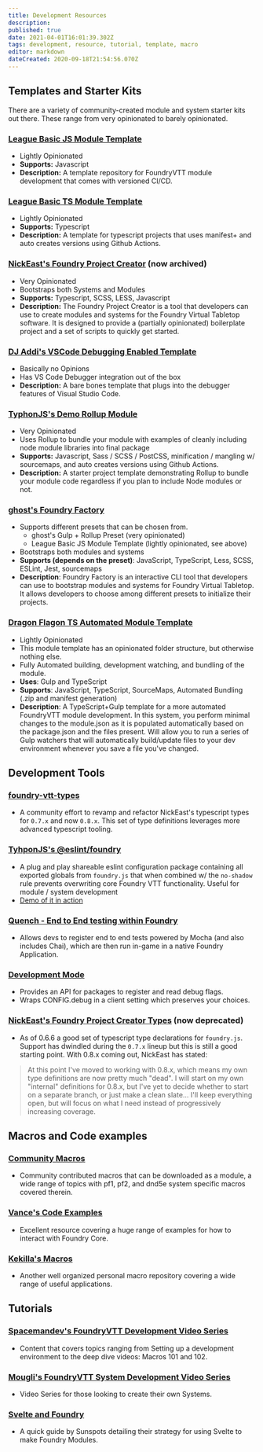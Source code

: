 ```yaml
---
title: Development Resources
description: 
published: true
date: 2021-04-01T16:01:39.302Z
tags: development, resource, tutorial, template, macro
editor: markdown
dateCreated: 2020-09-18T21:54:56.070Z
---
```


## Templates and Starter Kits

There are a variety of community-created module and system starter kits out there. These range from very opinionated to barely opinionated.


### [League Basic JS Module Template](https://github.com/League-of-Foundry-Developers/FoundryVTT-Module-Template)
- Lightly Opinionated
- **Supports:** Javascript
- **Description:** A template repository for FoundryVTT module development that comes with versioned CI/CD.


### [League Basic TS Module Template](https://github.com/League-of-Foundry-Developers/foundry-typescript-template)
- Lightly Opinionated
- **Supports:** Typescript
- **Description:** A template for typescript projects that uses manifest+ and auto creates versions using Github Actions.


### [NickEast's Foundry Project Creator](https://gitlab.com/foundry-projects/foundry-pc/create-foundry-project) (now archived)
- Very Opinionated
- Bootstraps both Systems and Modules
- **Supports:** Typescript, SCSS, LESS, Javascript
- **Description:** The Foundry Project Creator is a tool that developers can use to create modules and systems for the Foundry Virtual Tabletop software. It is designed to provide a (partially opinionated) boilerplate project and a set of scripts to quickly get started.


### [DJ Addi's VSCode Debugging Enabled Template](https://gitlab.com/DJ.Addi/fvtt-project-template)
- Basically no Opinions
- Has VS Code Debugger integration out of the box
- **Description:** A bare bones template that plugs into the debugger features of Visual Studio Code.

### [TyphonJS's Demo Rollup Module](https://github.com/typhonjs-fvtt/demo-rollup-module)
- Very Opinionated
- Uses Rollup to bundle your module with examples of cleanly including node module libraries into final package
- **Supports:** Javascript, Sass / SCSS / PostCSS, minification / mangling w/ sourcemaps, and auto creates versions using Github Actions.
- **Description:** A starter project template demonstrating Rollup to bundle your module code regardless if you plan to include Node modules or not.

### [ghost's Foundry Factory](https://github.com/ghost91-/foundry-factory)
- Supports different presets that can be chosen from.
  - ghost's Gulp + Rollup Preset (very opinionated)
  - League Basic JS Module Template (lightly opinionated, see above)
- Bootstraps both modules and systems
- **Supports (depends on the preset)**: JavaScript, TypeScript, Less, SCSS, ESLint, Jest, sourcemaps
- **Description**: Foundry Factory is an interactive CLI tool that developers can use to bootstrap modules and systems for Foundry Virtual Tabletop. It allows developers to choose among different presets to initialize their projects.

### [Dragon Flagon TS Automated Module Template](https://github.com/flamewave000/fvtt-module-template)
- Lightly Opinionated
- This module template has an opinionated folder structure, but otherwise nothing else.
- Fully Automated building, development watching, and bundling of the module.
- **Uses**: Gulp and TypeScript
- **Supports**: JavaScript, TypeScript, SourceMaps, Automated Bundling (.zip and manifest generation)
- **Description**: A TypeScript+Gulp template for a more automated FoundryVTT module development. In this system, you perform minimal changes to the module.json as it is populated automatically based on the package.json and the files present. Will allow you to run a series of Gulp watchers that will automatically build/update files to your dev environment whenever you save a file you've changed.

## Development Tools

### [foundry-vtt-types](https://github.com/kmoschcau/foundry-vtt-types)
- A community effort to revamp and refactor NickEast's typescript types for `0.7.x` and now `0.8.x`. This set of type definitions leverages more advanced typescript tooling.


### [TyhponJS's @eslint/foundry](https://www.npmjs.com/package/@typhonjs-fvtt/eslint-config-foundry.js)
- A plug and play shareable eslint configuration package containing all exported globals from `foundry.js` that when combined w/ the `no-shadow` rule prevents overwriting core Foundry VTT functionality. Useful for module / system development
- [Demo of it in action](https://github.com/typhonjs-fvtt/demo-rollup-module/blob/main/.eslintrc)

### [Quench - End to End testing within Foundry](https://github.com/schultzcole/FVTT-Quench)
- Allows devs to register end to end tests powered by Mocha (and also includes Chai), which are then run in-game in a native Foundry Application.

### [Development Mode](https://github.com/League-of-Foundry-Developers/foundryvtt-devMode)
- Provides an API for packages to register and read debug flags.
- Wraps CONFIG.debug in a client setting which preserves your choices.

### [NickEast's Foundry Project Creator Types](https://gitlab.com/foundry-projects/foundry-pc/foundry-pc-types) (now deprecated)
- As of 0.6.6 a good set of typescript type declarations for `foundry.js`. Support has dwindled during the `0.7.x` lineup but this is still a good starting point. With 0.8.x coming out, NickEast has stated:
> At this point I've moved to working with 0.8.x, which means my own type definitions are now pretty much "dead". I will start on my own "internal" definitions for 0.8.x, but I've yet to decide whether to start on a separate branch, or just make a clean slate... I'll keep everything open, but will focus on what I need instead of progressively increasing coverage.

## Macros and Code examples

### [Community Macros](https://github.com/foundry-vtt-community/macros)
- Community contributed macros that can be downloaded as a module, a wide range of topics with pf1, pf2, and dnd5e system specific macros covered therein.


### [Vance's Code Examples](https://github.com/VanceCole/macros)
- Excellent resource covering a huge range of examples for how to interact with Foundry Core.


### [Kekilla's Macros](https://github.com/Kekilla0/Personal-Macros)
- Another well organized personal macro repository covering a wide range of useful applications.


## Tutorials

### [Spacemandev's FoundryVTT Development Video Series](https://www.youtube.com/watch?v=UDVH6UIFRos&list=PLLF8ndmyGEGyAWaZifYCzqMuRq2lsaENA)
- Content that covers topics ranging from Setting up a development environment to the deep dive videos: Macros 101 and 102.


### [Mougli's FoundryVTT System Development Video Series](https://www.youtube.com/watch?v=gcSN4AQcUzM&list=PLFV9z59nkHDccUbRXVt623UdloPTclIrz)
- Video Series for those looking to create their own Systems.

### [Svelte and Foundry](https://sunspots.eu/posts/foundry-svelte/)
- A quick guide by Sunspots detailing their strategy for using Svelte to make Foundry Modules.